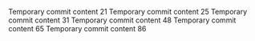 Temporary commit content 21
Temporary commit content 25
Temporary commit content 31
Temporary commit content 48
Temporary commit content 65
Temporary commit content 86

